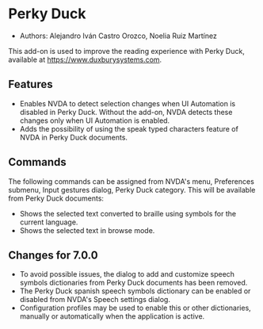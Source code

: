 # Perky Duck #

*	Authors: Alejandro Iván Castro  Orozco, Noelia Ruiz Martínez

This add-on is used to improve the reading experience with Perky Duck, available at <https://www.duxburysystems.com>.

## Features ###

* Enables NVDA to detect selection changes when UI Automation is disabled in Perky Duck. Without the add-on, NVDA detects these changes only when UI Automation is enabled.
* Adds the possibility of using the speak typed characters feature of NVDA in Perky Duck documents.

## Commands ###

The following commands can be assigned from NVDA's menu, Preferences submenu, Input gestures dialog, Perky Duck category. This will be available from Perky Duck documents:

* Shows the selected text converted to braille using symbols for the current language.
* Shows the selected text in browse mode.

## Changes for 7.0.0

* To avoid possible issues, the dialog to add and customize speech symbols dictionaries from Perky Duck documents has been removed.
* The Perky Duck spanish speech symbols dictionary can be enabled or disabled from NVDA's Speech settings dialog.
* Configuration profiles may be used to enable this or other dictionaries, manually or automatically when the application is active.
